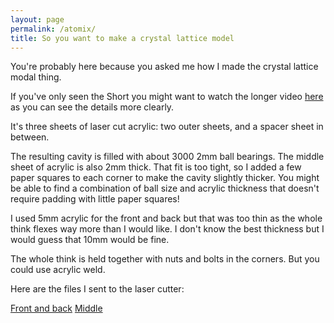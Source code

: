 ```yaml
---
layout: page
permalink: /atomix/
title: So you want to make a crystal lattice model
---
```

You're probably here because you asked me how I made the crystal lattice modal thing.

If you've only seen the Short you might want to watch the longer video [here](https://www.youtube.com/watch?v=xuL2yT-B2TM) as you can see the details more clearly.

It's three sheets of laser cut acrylic: two outer sheets, and a spacer sheet in between.

The resulting cavity is filled with about 3000 2mm ball bearings. The middle sheet of acrylic is also 2mm thick. That fit is too tight, so I added a few paper squares to each corner to make the cavity slightly thicker. You might be able to find a combination of ball size and acrylic thickness that doesn't require padding with little paper squares!

I used 5mm acrylic for the front and back but that was too thin as the whole think flexes way more than I would like. I don't know the best thickness but I would guess that 10mm would be fine.

The whole think is held together with nuts and bolts in the corners. But you could use acrylic weld.

Here are the files I sent to the laser cutter: 

[Front and back](/files/front-and-back.ai)
[Middle](/files/middle.ai)